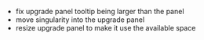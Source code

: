 - fix upgrade panel tooltip being larger than the panel
- move singularity into the upgrade panel
- resize upgrade panel to make it use the available space
